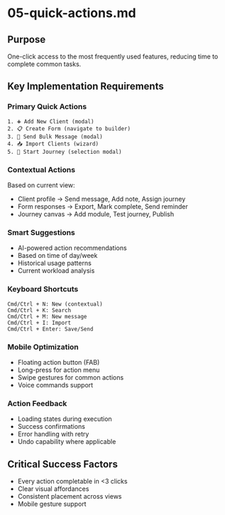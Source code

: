 # 05-quick-actions.md

## Purpose

One-click access to the most frequently used features, reducing time to complete common tasks.

## Key Implementation Requirements

### Primary Quick Actions

```
1. ➕ Add New Client (modal)
2. 📋 Create Form (navigate to builder)
3. 📧 Send Bulk Message (modal)
4. 📥 Import Clients (wizard)
5. 🚀 Start Journey (selection modal)
```

### Contextual Actions

Based on current view:

- Client profile → Send message, Add note, Assign journey
- Form responses → Export, Mark complete, Send reminder
- Journey canvas → Add module, Test journey, Publish

### Smart Suggestions

- AI-powered action recommendations
- Based on time of day/week
- Historical usage patterns
- Current workload analysis

### Keyboard Shortcuts

```
Cmd/Ctrl + N: New (contextual)
Cmd/Ctrl + K: Search
Cmd/Ctrl + M: New message
Cmd/Ctrl + I: Import
Cmd/Ctrl + Enter: Save/Send
```

### Mobile Optimization

- Floating action button (FAB)
- Long-press for action menu
- Swipe gestures for common actions
- Voice commands support

### Action Feedback

- Loading states during execution
- Success confirmations
- Error handling with retry
- Undo capability where applicable

## Critical Success Factors

- Every action completable in <3 clicks
- Clear visual affordances
- Consistent placement across views
- Mobile gesture support